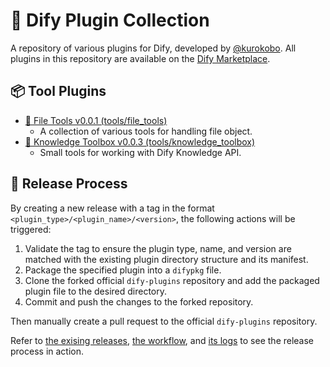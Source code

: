 # 🎁 Dify Plugin Collection

A repository of various plugins for Dify, developed by [@kurokobo](https://github.com/kurokobo). All plugins in this repository are available on the [Dify Marketplace](https://marketplace.dify.ai/).

## 📦 Tool Plugins

<!-- ls: tools -->
- [📁 File Tools v0.0.1 (tools/file_tools)](/tools/file_tools)
  - A collection of various tools for handling file object.
- [📁 Knowledge Toolbox v0.0.3 (tools/knowledge_toolbox)](/tools/knowledge_toolbox)
  - Small tools for working with Dify Knowledge API.
<!-- /ls: tools -->

## 🚀 Release Process

By creating a new release with a tag in the format `<plugin_type>/<plugin_name>/<version>`, the following actions will be triggered:

1. Validate the tag to ensure the plugin type, name, and version are matched with the existing plugin directory structure and its manifest.
2. Package the specified plugin into a `difypkg` file.
3. Clone the forked official `dify-plugins` repository and add the packaged plugin file to the desired directory.
4. Commit and push the changes to the forked repository.

Then manually create a pull request to the official `dify-plugins` repository.

Refer to [the exising releases](https://github.com/kurokobo/dify-plugin-collection/releases), [the workflow](/.github/workflows/plugin-publish.yml), and [its logs](https://github.com/kurokobo/dify-plugin-collection/actions) to see the release process in action.
